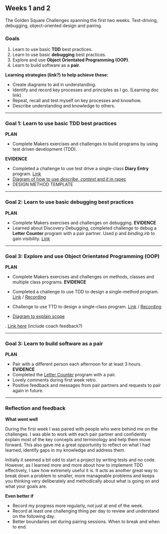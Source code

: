 ## Weeks 1 and 2
The Golden Square Challenges spanning the first two weeks.
Test-driving, debugging, object-oriented design and pairing.

### Goals
1. Learn to use basic **TDD** best practices.
2. Learn to use basic **debugging** best practices.
3. Explore and use **Object Orientated Programming (OOP)**.
4. Learn to build software as a **pair**.

**Learning strategies (link?) to help achieve these:**
- Create diagrams to aid in understanding.
- Identify and record key processes and principles as I go. (Learning doc link)
- Repeat, recall and test myself on key processes and knowhow.
- Describe understanding and knowledge to others.

--------------------------

### Goal 1: Learn to use basic **TDD** best practices
**PLAN**
- Complete Makers exercises and challenges to build programs by using test driven development (TDD).

**EVIDENCE**
- Completed a challenge to use test drive a single-class **Diary Entry** program. [Link](https://github.com/AUTOMCAS/makers-projects/tree/main/week-1/phase-two/05_test_drive_a_class/challenge)
- [Diagram of how to use *describe*, *context* and *it* in rspec](https://github.com/AUTOMCAS/learning-journey/blob/main/diagrams/rspec-basics.jpg)
- DESIGN METHOD TEMPLATE 

--------------------------


### Goal 2: Learn to use basic **debugging** best practices
**PLAN**
- Complete Makers exercises and challenges on debugging.
**EVIDENCE**
- Learned about Discovery Debugging, completed challenge to debug a **Letter Counter** program with a pair partner. Used *p* and *binding.irb* to gain visibility. [Link](https://github.com/AUTOMCAS/makers-projects/tree/main/week-1/phase-two/07_intermezzo_debugging_2)

--------------------------
### Goal 3: Explore and use **Object Orientated Programming (OOP)**
**PLAN**
- Complete Makers exercises and challenges on methods, classes and multiple class programs.
**EVIDENCE**
- Completed a challenge to use TDD to design a single-method program. [Link](https://github.com/AUTOMCAS/makers-projects/tree/main/week-1/phase-two/03_design_a_single_method/challenge) / [Recording](https://github.com/AUTOMCAS/learning-journey/blob/main/videos/week-1/phase_two_03_challenge.mp4)

- Challenge to use TTD to design a single-class program. [Link](https://github.com/AUTOMCAS/makers-projects/tree/main/week-1/phase-two/06_design_a_class/challenge) / [Recording](https://github.com/AUTOMCAS/learning-journey/blob/main/videos/week-1/phase_two_06_challenge.mp4)
- [Diagram to explain scope](https://github.com/AUTOMCAS/learning-journey/blob/main/diagrams/scope.png)


. [Link here](https://github.com/AUTOMCAS/learning-journey/tree/main/videos/week_1) (include coach feedback?)

--------------------------
### Goal 3: Learn to build software as a **pair**
**PLAN**
- Pair with a different person each afternoon for at least 3 hours.
**EVIDENCE**
- Completed the [Letter Counter](https://github.com/AUTOMCAS/makers-projects/tree/main/week-1/phase-two/07_intermezzo_debugging_2) program with a pair.
- Lovely comments during first week retro.
- Positive feedback and messages from pair partners and requests to pair again in future.
--------------------------

### Reflection and feedback

**What went well**

During the first week I was paired with people who were behind me on the challenges. I was able to work with each pair partner and confidently explain most of the key concepts and terminology and help them move forward. This also gave me a great opportunity to reflect on what I had learned, identify gaps in my knowledge and address them.

Initially it seemed a bit odd to start a project by writing tests and no code. However, as I learned more and more about how to implement TDD effectively, I saw how extremely useful it is. It acts as another great way to break down a problem to smaller, more manageable problems and keeps you thinking very deliberately and methodically about what is going on and what your goals are.

**Even better if**
- Record my progress more regularly, not just at end of the week.
- Record at least one challenging thing per day to review and understand on the following day.
- Better boundaries set during pairing sessions. When to break and when to end.
